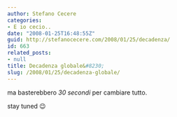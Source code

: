 ```yaml
---
author: Stefano Cecere
categories:
- E io cecio..
date: "2008-01-25T16:48:55Z"
guid: http://stefanocecere.com/2008/01/25/decadenza/
id: 663
related_posts:
- null
title: Decadenza globale&#8230;
slug: /2008/01/25/decadenza-globale/
---
```


ma basterebbero _30 secondi_ per cambiare tutto.

stay tuned 😉